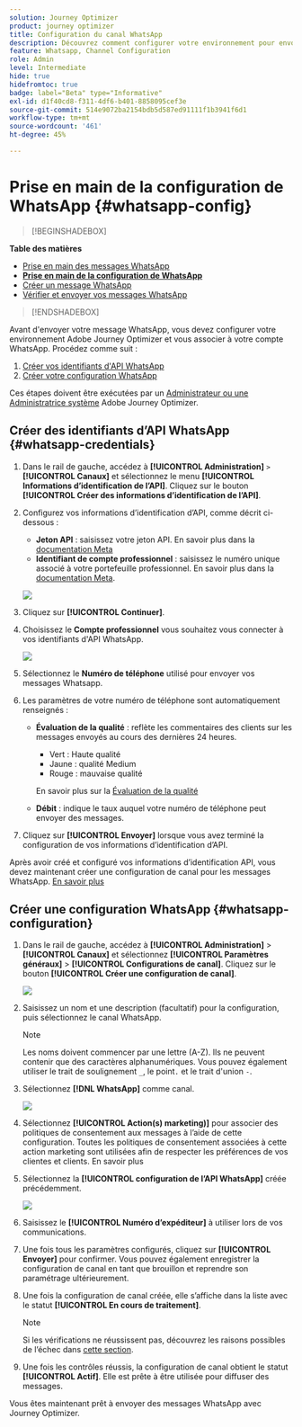```yaml
---
solution: Journey Optimizer
product: journey optimizer
title: Configuration du canal WhatsApp
description: Découvrez comment configurer votre environnement pour envoyer des messages WhatsApp avec Journey Optimizer
feature: Whatsapp, Channel Configuration
role: Admin
level: Intermediate
hide: true
hidefromtoc: true
badge: label="Beta" type="Informative"
exl-id: d1f40cd8-f311-4df6-b401-8858095cef3e
source-git-commit: 514e9072ba2154bdb5d587ed91111f1b3941f6d1
workflow-type: tm+mt
source-wordcount: '461'
ht-degree: 45%

---
```


# Prise en main de la configuration de WhatsApp {#whatsapp-config}

>[!BEGINSHADEBOX]

**Table des matières**

* [Prise en main des messages WhatsApp](get-started-whatsapp.md)
* **[Prise en main de la configuration de WhatsApp](whatsapp-configuration.md)**
* [Créer un message WhatsApp](create-whatsapp.md)
* [Vérifier et envoyer vos messages WhatsApp](send-whatsapp.md)

>[!ENDSHADEBOX]

Avant d&#39;envoyer votre message WhatsApp, vous devez configurer votre environnement Adobe Journey Optimizer et vous associer à votre compte WhatsApp. Procédez comme suit :

1. [Créer vos identifiants d&#39;API WhatsApp](#WhatsApp-credentials)
1. [Créer votre configuration WhatsApp](#WhatsApp-configuration)

Ces étapes doivent être exécutées par un [Administrateur ou une Administratrice système](../start/path/administrator.md) Adobe Journey Optimizer.

## Créer des identifiants d’API WhatsApp {#whatsapp-credentials}

1. Dans le rail de gauche, accédez à **[!UICONTROL Administration]** `>` **[!UICONTROL Canaux]** et sélectionnez le menu **[!UICONTROL Informations d’identification de l’API]**. Cliquez sur le bouton **[!UICONTROL Créer des informations d’identification de l’API]**.

1. Configurez vos informations d’identification d’API, comme décrit ci-dessous :

   * **Jeton API** : saisissez votre jeton API. En savoir plus dans la [documentation Meta](https://developers.facebook.com/docs/facebook-login/guides/access-tokens/)
   * **Identifiant de compte professionnel** : saisissez le numéro unique associé à votre portefeuille professionnel. En savoir plus dans la [documentation Meta](https://www.facebook.com/business/help/1181250022022158?id=180505742745347).

   ![](assets/whatsapp-api.png)

1. Cliquez sur **[!UICONTROL Continuer]**.

1. Choisissez le **Compte professionnel** vous souhaitez vous connecter à vos identifiants d&#39;API WhatsApp.

   ![](assets/whatsapp-api-2.png)

1. Sélectionnez le **Numéro de téléphone** utilisé pour envoyer vos messages Whatsapp.

1. Les paramètres de votre numéro de téléphone sont automatiquement renseignés :

   * **Évaluation de la qualité** : reflète les commentaires des clients sur les messages envoyés au cours des dernières 24 heures.
      * Vert : Haute qualité
      * Jaune : qualité Medium
      * Rouge : mauvaise qualité

     En savoir plus sur la [Évaluation de la qualité](https://www.facebook.com/business/help/766346674749731#)

   * **Débit** : indique le taux auquel votre numéro de téléphone peut envoyer des messages.

1. Cliquez sur **[!UICONTROL Envoyer]** lorsque vous avez terminé la configuration de vos informations d’identification d’API.

Après avoir créé et configuré vos informations d’identification API, vous devez maintenant créer une configuration de canal pour les messages WhatsApp. [En savoir plus](#whatsapp-configuration)

## Créer une configuration WhatsApp {#whatsapp-configuration}

1. Dans le rail de gauche, accédez à **[!UICONTROL Administration]** > **[!UICONTROL Canaux]** et sélectionnez **[!UICONTROL Paramètres généraux]** > **[!UICONTROL Configurations de canal]**. Cliquez sur le bouton **[!UICONTROL Créer une configuration de canal]**.

   ![](assets/whatsapp-config-1.png)

1. Saisissez un nom et une description (facultatif) pour la configuration, puis sélectionnez le canal WhatsApp.

   >[!NOTE]
   >
   > Les noms doivent commencer par une lettre (A-Z). Ils ne peuvent contenir que des caractères alphanumériques. Vous pouvez également utiliser le trait de soulignement `_`, le point`.` et le trait d&#39;union `-`.

1. Sélectionnez **[!DNL WhatsApp]** comme canal.

   ![](assets/whatsapp-config-2.png)

1. Sélectionnez **[!UICONTROL Action(s) marketing)]** pour associer des politiques de consentement aux messages à l’aide de cette configuration. Toutes les politiques de consentement associées à cette action marketing sont utilisées afin de respecter les préférences de vos clientes et clients. En savoir plus

1. Sélectionnez la **[!UICONTROL configuration de l’API WhatsApp]** créée précédemment.

   ![](assets/whatsapp-config-3.png)

1. Saisissez le **[!UICONTROL Numéro dʼexpéditeur]** à utiliser lors de vos communications.

1. Une fois tous les paramètres configurés, cliquez sur **[!UICONTROL Envoyer]** pour confirmer. Vous pouvez également enregistrer la configuration de canal en tant que brouillon et reprendre son paramétrage ultérieurement.

1. Une fois la configuration de canal créée, elle s’affiche dans la liste avec le statut **[!UICONTROL En cours de traitement]**.

   >[!NOTE]
   >
   >Si les vérifications ne réussissent pas, découvrez les raisons possibles de l’échec dans [cette section](../configuration/channel-surfaces.md).

1. Une fois les contrôles réussis, la configuration de canal obtient le statut **[!UICONTROL Actif]**. Elle est prête à être utilisée pour diffuser des messages.

Vous êtes maintenant prêt à envoyer des messages WhatsApp avec Journey Optimizer.

